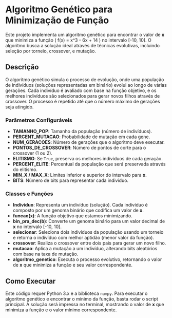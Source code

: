 # Algoritmo Genético para Minimização de Função

Este projeto implementa um algoritmo genético para encontrar o valor de **x** que minimiza a função \( f(x) = x^3 - 6x + 14 \) no intervalo [-10, 10]. O algoritmo busca a solução ideal através de técnicas evolutivas, incluindo seleção por torneio, crossover, e mutação.

## Descrição

O algoritmo genético simula o processo de evolução, onde uma população de indivíduos (soluções representadas em binário) evolui ao longo de várias gerações. Cada indivíduo é avaliado com base na função objetivo, e os melhores indivíduos são selecionados para gerar novos filhos através de crossover. O processo é repetido até que o número máximo de gerações seja atingido.

### Parâmetros Configuráveis

- **TAMANHO_POP**: Tamanho da população (número de indivíduos).
- **PERCENT_MUTACAO**: Probabilidade de mutação em cada gene.
- **NUM_GERACOES**: Número de gerações que o algoritmo deve executar.
- **PONTOS_DE_CROSSOVER**: Número de pontos de corte para o crossover (1 ou 2).
- **ELITISMO**: Se `True`, preserva os melhores indivíduos de cada geração.
- **PERCENT_ELITE**: Percentual da população que será preservada através do elitismo.
- **MIN_X / MAX_X**: Limites inferior e superior do intervalo para **x**.
- **BITS**: Número de bits para representar cada indivíduo.

### Classes e Funções

- **Individuo**: Representa um indivíduo (solução). Cada indivíduo é composto por um genoma binário que codifica um valor de **x**.
- **funcao(x)**: A função objetivo que estamos minimizando.
- **bin_pra_dec(b)**: Converte um genoma binário para um valor decimal de **x** no intervalo [-10, 10].
- **selecionar**: Seleciona dois indivíduos da população usando um torneio e retorna o indivíduo com melhor aptidão (menor valor da função).
- **crossover**: Realiza o crossover entre dois pais para gerar um novo filho.
- **mutacao**: Aplica a mutação a um indivíduo, alterando bits aleatórios com base na taxa de mutação.
- **algoritmo_genetico**: Executa o processo evolutivo, retornando o valor de **x** que minimiza a função e seu valor correspondente.

## Como Executar

Este código requer Python 3.x e a biblioteca `numpy`.
Para executar o algoritmo genético e encontrar o mínimo da função, basta rodar o script principal. A solução será impressa no terminal, mostrando o valor de **x** que minimiza a função e o valor mínimo correspondente.

